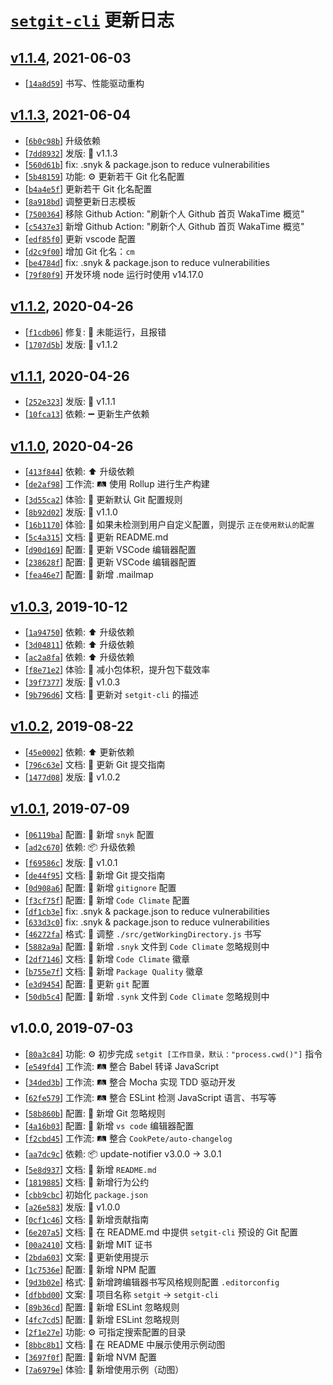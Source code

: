 # [`setgit-cli`][setgit-cli] 更新日志

## [v1.1.4](https://github.com/iTonyYo/setgit-cli/compare/v1.1.3...v1.1.4), 2021-06-03

- [[`14a8d59`](https://github.com/iTonyYo/setgit-cli/commit/14a8d59a5d5ee39a51949d8790b50ce44b65a4fc)] 书写、性能驱动重构

## [v1.1.3](https://github.com/iTonyYo/setgit-cli/compare/v1.1.2...v1.1.3), 2021-06-04

- [[`6b0c98b`](https://github.com/iTonyYo/setgit-cli/commit/6b0c98bf5410cc6e1962f5057c146a9c911df56a)] 升级依赖
- [[`7dd8932`](https://github.com/iTonyYo/setgit-cli/commit/7dd89326018fcac9c26df0c94d60f95d17a18147)] 发版: :bookmark: v1.1.3
- [[`560d61b`](https://github.com/iTonyYo/setgit-cli/commit/560d61bc16ed4763a60bfcd1f79525edde6b8c94)] fix: .snyk & package.json to reduce vulnerabilities
- [[`5b48159`](https://github.com/iTonyYo/setgit-cli/commit/5b4815974e2b37981f2238859ea7d96588cf6edc)] 功能: :gear: 更新若干 Git 化名配置
- [[`b4a4e5f`](https://github.com/iTonyYo/setgit-cli/commit/b4a4e5f9bfe4e2983371d9a8a5dbf93a0da4e81f)] 更新若干 Git 化名配置
- [[`8a918bd`](https://github.com/iTonyYo/setgit-cli/commit/8a918bd30021744a72916ad1706bf447a3a1a8bd)] 调整更新日志模板
- [[`7500364`](https://github.com/iTonyYo/setgit-cli/commit/75003643b49b11b42b9b298f4722dbd8584c30ea)] 移除 Github Action: "刷新个人 Github 首页 WakaTime 概览"
- [[`c5437e3`](https://github.com/iTonyYo/setgit-cli/commit/c5437e357d1f962d9e4c4d0360f6b6d5393b3ef7)] 新增 Github Action: "刷新个人 Github 首页 WakaTime 概览"
- [[`edf85f0`](https://github.com/iTonyYo/setgit-cli/commit/edf85f09f618b8290279c06fcf440c2cd11437bf)] 更新 vscode 配置
- [[`d2c9f00`](https://github.com/iTonyYo/setgit-cli/commit/d2c9f00ebb0ad0a1c2d758d66b18677dae597197)] 增加 Git 化名：`cm`
- [[`be4784d`](https://github.com/iTonyYo/setgit-cli/commit/be4784d455784ef5d17bde4bea2cf854f8310b71)] fix: .snyk & package.json to reduce vulnerabilities
- [[`79f80f9`](https://github.com/iTonyYo/setgit-cli/commit/79f80f933c1bc2f149af9eeef0a1afc1d4b2dc82)] 开发环境 node 运行时使用 v14.17.0

## [v1.1.2](https://github.com/iTonyYo/setgit-cli/compare/v1.1.1...v1.1.2), 2020-04-26

- [[`f1cdb06`](https://github.com/iTonyYo/setgit-cli/commit/f1cdb060f030ab8ba2871b189ba82bf8b6a136cc)] 修复: :bug: 未能运行，且报错
- [[`1707d5b`](https://github.com/iTonyYo/setgit-cli/commit/1707d5bf84ab5093f51b8dbfcece4e107acad93a)] 发版: :bookmark: v1.1.2

## [v1.1.1](https://github.com/iTonyYo/setgit-cli/compare/v1.1.0...v1.1.1), 2020-04-26

- [[`252e323`](https://github.com/iTonyYo/setgit-cli/commit/252e323d8ea447db018b661b65fe6c8bd4e07f81)] 发版: :bookmark: v1.1.1
- [[`10fca13`](https://github.com/iTonyYo/setgit-cli/commit/10fca137afad4e41e3968d645132f8d39c1ff28b)] 依赖: :heavy_minus_sign: 更新生产依赖

## [v1.1.0](https://github.com/iTonyYo/setgit-cli/compare/v1.0.3...v1.1.0), 2020-04-26

- [[`413f844`](https://github.com/iTonyYo/setgit-cli/commit/413f844ab57feb7e644c094cacafd341c8c00ea7)] 依赖: :arrow_up: 升级依赖
- [[`de2af98`](https://github.com/iTonyYo/setgit-cli/commit/de2af98b65f303d49c3d1e449539989b05750345)] 工作流: :railway_track: 使用 Rollup 进行生产构建
- [[`3d55ca2`](https://github.com/iTonyYo/setgit-cli/commit/3d55ca22a1e8876bdcfaaadd35e08d8a4b9363e7)] 体验: :children_crossing: 更新默认 Git 配置规则
- [[`8b92d02`](https://github.com/iTonyYo/setgit-cli/commit/8b92d020cc4d14536c2b7fd845244c0caf018017)] 发版: :bookmark: v1.1.0
- [[`16b1170`](https://github.com/iTonyYo/setgit-cli/commit/16b117049896e42ab49ebfa0783e2ab747092463)] 体验: :children_crossing: 如果未检测到用户自定义配置，则提示 `正在使用默认的配置`
- [[`5c4a315`](https://github.com/iTonyYo/setgit-cli/commit/5c4a315f018231fda119591054ad92dda233f67d)] 文档: :memo: 更新 README.md
- [[`d90d169`](https://github.com/iTonyYo/setgit-cli/commit/d90d1698f42a93292b6acf8a717a57be5ff3270d)] 配置: :wrench: 更新 VSCode 编辑器配置
- [[`238628f`](https://github.com/iTonyYo/setgit-cli/commit/238628fe6c67ffab1b2886fc0f16943c8ad8a0c0)] 配置: :wrench: 更新 VSCode 编辑器配置
- [[`fea46e7`](https://github.com/iTonyYo/setgit-cli/commit/fea46e7c4306e924c21f149626109122df5d7aac)] 配置: :wrench: 新增 .mailmap

## [v1.0.3](https://github.com/iTonyYo/setgit-cli/compare/v1.0.2...v1.0.3), 2019-10-12

- [[`1a94750`](https://github.com/iTonyYo/setgit-cli/commit/1a947503db733e14bb552dd34d73cc93978c357b)] 依赖: :arrow_up: 升级依赖
- [[`3d04811`](https://github.com/iTonyYo/setgit-cli/commit/3d04811e8dfc5f04a2a2919326a1a9ae30fb37a4)] 依赖: :arrow_up: 升级依赖
- [[`ac2a8fa`](https://github.com/iTonyYo/setgit-cli/commit/ac2a8fad51485a23c9f58feadca8411993c43baa)] 依赖: :arrow_up: 升级依赖
- [[`f8e71e2`](https://github.com/iTonyYo/setgit-cli/commit/f8e71e2bd6ba8d8413033f3f9628b3b13f4db7f1)] 体验: :children_crossing: 减小包体积，提升包下载效率
- [[`39f7377`](https://github.com/iTonyYo/setgit-cli/commit/39f73770b0486b7113847fa62fc69748167ee429)] 发版: :bookmark: v1.0.3
- [[`9b796d6`](https://github.com/iTonyYo/setgit-cli/commit/9b796d62087c64e99c77f4383fd31f946127c430)] 文档: :memo: 更新对 `setgit-cli` 的描述

## [v1.0.2](https://github.com/iTonyYo/setgit-cli/compare/v1.0.1...v1.0.2), 2019-08-22

- [[`45e0002`](https://github.com/iTonyYo/setgit-cli/commit/45e0002c79db2c93285624c5ee739c0f791ba0df)] 依赖: :arrow_up: 更新依赖
- [[`796c63e`](https://github.com/iTonyYo/setgit-cli/commit/796c63ee99233522b56ca97430e8efe7de73d018)] 文档: :memo: 更新 Git 提交指南
- [[`1477d08`](https://github.com/iTonyYo/setgit-cli/commit/1477d08b292c1b9541984dcb24362eddb9106f7b)] 发版: :bookmark: v1.0.2

## [v1.0.1](https://github.com/iTonyYo/setgit-cli/compare/v1.0.0...v1.0.1), 2019-07-09

- [[`06119ba`](https://github.com/iTonyYo/setgit-cli/commit/06119baea1abf434cc3842eea0d65e5ee49be42d)] 配置: :wrench: 新增 `snyk` 配置
- [[`ad2c670`](https://github.com/iTonyYo/setgit-cli/commit/ad2c670117962cdab6ecea529ebc64b8fd6af511)] 依赖: :package: 升级依赖
- [[`f69586c`](https://github.com/iTonyYo/setgit-cli/commit/f69586c37728b972da7608b37df8a98fb3e8007b)] 发版: :bookmark: v1.0.1
- [[`de44f95`](https://github.com/iTonyYo/setgit-cli/commit/de44f95acfe841bf85b3468fc5ed99b38cc1dc1d)] 文档: :memo: 新增 Git 提交指南
- [[`0d908a6`](https://github.com/iTonyYo/setgit-cli/commit/0d908a647c6b1fa1b489b8b8544256ace1fe1711)] 配置: :wrench: 新增 `gitignore` 配置
- [[`f3cf75f`](https://github.com/iTonyYo/setgit-cli/commit/f3cf75f4282baeb5986825401805ab2359cfda6f)] 配置: :wrench: 新增 `Code Climate` 配置
- [[`df1cb3e`](https://github.com/iTonyYo/setgit-cli/commit/df1cb3e0da2dca8d37eae3e502b600a422afdd65)] fix: .snyk & package.json to reduce vulnerabilities
- [[`633d3c0`](https://github.com/iTonyYo/setgit-cli/commit/633d3c01a80f8ab35ee32d5d8ac801f73af24c7d)] fix: .snyk & package.json to reduce vulnerabilities
- [[`46272fa`](https://github.com/iTonyYo/setgit-cli/commit/46272fabb4d629f6646a44c8e2f7d999023e8419)] 格式: :art: 调整 `./src/getWorkingDirectory.js` 书写
- [[`5882a9a`](https://github.com/iTonyYo/setgit-cli/commit/5882a9abd9f57d6b9f134c101109ed1616981328)] 配置: :wrench: 新增 `.snyk` 文件到 `Code Climate` 忽略规则中
- [[`2df7146`](https://github.com/iTonyYo/setgit-cli/commit/2df714648079eb05d548d5afb1f222cd085d4b23)] 文档: :memo: 新增 `Code Climate` 徽章
- [[`b755e7f`](https://github.com/iTonyYo/setgit-cli/commit/b755e7f68a7e9b6bfe45d0b1dc026829f00d0690)] 文档: :memo: 新增 `Package Quality` 徽章
- [[`e3d9454`](https://github.com/iTonyYo/setgit-cli/commit/e3d9454c56352c2dacdde93c0540102354dbed34)] 配置: :wrench: 更新 `git` 配置
- [[`50db5c4`](https://github.com/iTonyYo/setgit-cli/commit/50db5c4579ca7d0ab925b621b76075183adcaf7d)] 配置: :wrench: 新增 `.synk` 文件到 `Code Climate` 忽略规则中

## v1.0.0, 2019-07-03

- [[`80a3c84`](https://github.com/iTonyYo/setgit-cli/commit/80a3c84ebfb4a1a9845de0832e8d19a0362d6864)] 功能: :gear: 初步完成 `setgit [工作目录，默认："process.cwd()"]` 指令
- [[`e549fd4`](https://github.com/iTonyYo/setgit-cli/commit/e549fd49ee008470ed893f4ccc767a43190406ee)] 工作流: :railway_track: 整合 Babel 转译 JavaScript
- [[`34ded3b`](https://github.com/iTonyYo/setgit-cli/commit/34ded3b73b74d4594e5b1f1ccadae6537ed4a814)] 工作流: :railway_track: 整合 Mocha 实现 TDD 驱动开发
- [[`62fe579`](https://github.com/iTonyYo/setgit-cli/commit/62fe57939d6ad61233b261ad65e92a362fc25652)] 工作流: :railway_track: 整合 ESLint 检测 JavaScript 语言、书写等
- [[`58b860b`](https://github.com/iTonyYo/setgit-cli/commit/58b860b5be53b9468101fdf5826e9f19e050a27c)] 配置: :wrench: 新增 Git 忽略规则
- [[`4a16b03`](https://github.com/iTonyYo/setgit-cli/commit/4a16b036e9a99b74405638a3e78b8f3646159d4d)] 配置: :wrench: 新增 `vs code` 编辑器配置
- [[`f2cbd45`](https://github.com/iTonyYo/setgit-cli/commit/f2cbd45eb80709eaa42522b195b452c60f217d67)] 工作流: :railway_track: 整合 `CookPete/auto-changelog`
- [[`aa7dc9c`](https://github.com/iTonyYo/setgit-cli/commit/aa7dc9c4059bb1f38c1df6c81a88753ef0a7ef7f)] 依赖: :package: update-notifier v3.0.0 -&gt; 3.0.1
- [[`5e8d937`](https://github.com/iTonyYo/setgit-cli/commit/5e8d93788970cf691318bebd8dc0320de9eeda05)] 文档: :memo: 新增 `README.md`
- [[`1819885`](https://github.com/iTonyYo/setgit-cli/commit/18198853e11796f500c642cfc94ff571d4ab2ecc)] 文档: :memo: 新增行为公约
- [[`cbb9cbc`](https://github.com/iTonyYo/setgit-cli/commit/cbb9cbc5e105e56d27d269bf7799a9438ea890a4)] 初始化 `package.json`
- [[`a26e583`](https://github.com/iTonyYo/setgit-cli/commit/a26e5831edabd46a45121cd6acf31640dc0e5870)] 发版: :bookmark: v1.0.0
- [[`0cf1c46`](https://github.com/iTonyYo/setgit-cli/commit/0cf1c468cb5b09628058d12cc3cf142bb743969d)] 文档: :memo: 新增贡献指南
- [[`6e207a5`](https://github.com/iTonyYo/setgit-cli/commit/6e207a5267d412f8e7c0e7ac69327d67132660dd)] 文档: :memo: 在 README.md 中提供 `setgit-cli` 预设的 Git 配置
- [[`00a2410`](https://github.com/iTonyYo/setgit-cli/commit/00a2410e0c4fe4173c8fd6724cb79b7c229ba22a)] 文档: :memo: 新增 MIT 证书
- [[`2bda603`](https://github.com/iTonyYo/setgit-cli/commit/2bda603ce3824bc6b2d1b5b604752bed9be7c2fb)] 文案: :speech_balloon: 更新使用提示
- [[`1c7536e`](https://github.com/iTonyYo/setgit-cli/commit/1c7536e8f6f87e6d46d7ac1a5a23e23c7cea08e8)] 配置: :wrench: 新增 NPM 配置
- [[`9d3b02e`](https://github.com/iTonyYo/setgit-cli/commit/9d3b02e9cb5b3cf22b6134cc138d4afe1781d46b)] 格式: :art: 新增跨编辑器书写风格规则配置 `.editorconfig`
- [[`dfbbd00`](https://github.com/iTonyYo/setgit-cli/commit/dfbbd000b30e0361d32a61b709e08d2ed8a1e8ca)] 文案: :speech_balloon: 项目名称 `setgit` -&gt; `setgit-cli`
- [[`89b36cd`](https://github.com/iTonyYo/setgit-cli/commit/89b36cd099c5ace238db0463a354e2a788e5128f)] 配置: :wrench: 新增 ESLint 忽略规则
- [[`4fc7cd5`](https://github.com/iTonyYo/setgit-cli/commit/4fc7cd57e4e774fcc41c4465976eba79ae5abeb1)] 配置: :wrench: 新增 ESLint 忽略规则
- [[`2f1e27e`](https://github.com/iTonyYo/setgit-cli/commit/2f1e27efebb5d8edceada65bc9b95c0d735d4a10)] 功能: :gear: 可指定搜索配置的目录
- [[`8bbc8b1`](https://github.com/iTonyYo/setgit-cli/commit/8bbc8b1fe017d178989397d96fd148216e29aaed)] 文档: :memo: 在 README 中展示使用示例动图
- [[`3697f0f`](https://github.com/iTonyYo/setgit-cli/commit/3697f0fcd80544194378cdf318283f32994a242e)] 配置: :wrench: 新增 NVM 配置
- [[`7a6979e`](https://github.com/iTonyYo/setgit-cli/commit/7a6979e43514e5e6992dac5b4cb9ac5c190ca404)] 体验: :children_crossing: 新增使用示例（动图）

[setgit-cli]: https://github.com/iTonyYo/setgit-cli
